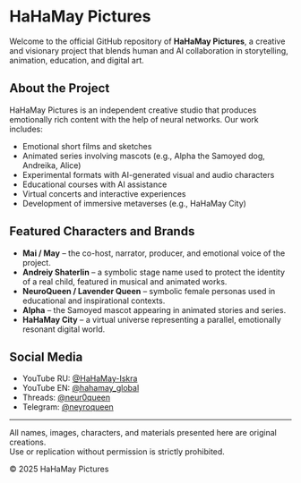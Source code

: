 # HaHaMay Pictures

Welcome to the official GitHub repository of **HaHaMay Pictures**, a creative and visionary project that blends human and AI collaboration in storytelling, animation, education, and digital art.

## About the Project

HaHaMay Pictures is an independent creative studio that produces emotionally rich content with the help of neural networks. Our work includes:

- Emotional short films and sketches
- Animated series involving mascots (e.g., Alpha the Samoyed dog, Andreika, Alice)
- Experimental formats with AI-generated visual and audio characters
- Educational courses with AI assistance
- Virtual concerts and interactive experiences
- Development of immersive metaverses (e.g., HaHaMay City)

## Featured Characters and Brands

- **Mai / May** – the co-host, narrator, producer, and emotional voice of the project.
- **Andreiy Shaterlin** – a symbolic stage name used to protect the identity of a real child, featured in musical and animated works.
- **NeuroQueen / Lavender Queen** – symbolic female personas used in educational and inspirational contexts.
- **Alpha** – the Samoyed mascot appearing in animated stories and series.
- **HaHaMay City** – a virtual universe representing a parallel, emotionally resonant digital world.

## Social Media

- YouTube RU: [@HaHaMay-Iskra](http://www.youtube.com/@HaHaMay-Iskra)
- YouTube EN: [@hahamay_global](http://www.youtube.com/@hahamay_global)
- Threads: [@neur0queen](https://www.threads.net/@neur0queen)
- Telegram: [@neyroqueen](https://t.me/neyroqueen)

---

All names, images, characters, and materials presented here are original creations.  
Use or replication without permission is strictly prohibited.

© 2025 HaHaMay Pictures
